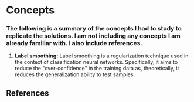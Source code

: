 # Concepts
### The following is a summary of the concepts I had to study to replicate the solutions. I am not including any concepts I am already familiar with. I also include references.

<ol>
<li> <b>Label smoothing:</b> Label smoothing is a regularization technique used in the context of classification neural networks. Specifically, it aims to reduce the "over-confidence" in the training data as, theoretically, it reduces the generalization ability to test samples.</li>
</ol>

## References
### 